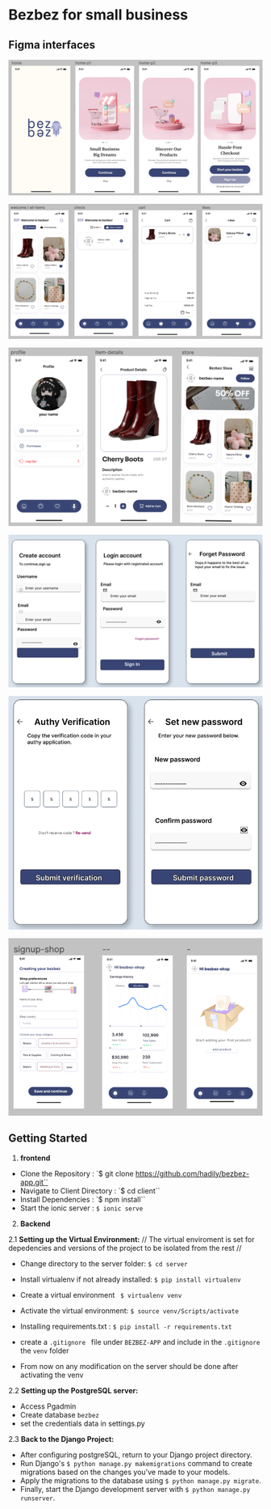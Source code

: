 
# Bezbez for small business

## Figma interfaces

![Landing Pages](client/src/assets/figma-interfaces/pages-1.png)

![Home Pages](client/src/assets/figma-interfaces/pages-2.png)

![Home Pages 2](client/src/assets/figma-interfaces/pages-3.png)

![Login Pages](client/src/assets/figma-interfaces/pages-4.png)

![Authentification](client/src/assets/figma-interfaces/pages-5.png)

![Shop Pages](client/src/assets/figma-interfaces/pages-6.png)

## Getting Started

1. **frontend**

- Clone the Repository : `$ git clone https://github.com/hadily/bezbez-app.git``
- Navigate to Client Directory : `$ cd client``
- Install Dependencies : `$ npm install``
- Start the ionic server : `$ ionic serve`

2. **Backend**

2.1 **Setting up the Virtual Environment:**
// The virtual enviroment is set for depedencies and versions of the project to be isolated from the rest //

   - Change directory to the server folder: `$ cd server`
   - Install virtualenv if not already installed: `$ pip install virtualenv`
   - Create a virtual environment  ` $ virtualenv venv`
   - Activate the virtual environment: `$ source venv/Scripts/activate`
   - Installing requirements.txt : `$ pip install -r requirements.txt`
   - create a `.gitignore ` file under `BEZBEZ-APP` and include in the `.gitignore` the `venv`  folder

   - From now on any modification on the server should be done after activating the venv

2.2 **Setting up the PostgreSQL  server:**
   - Access  Pgadmin
   - Create database `bezbez`
   - set the credentials data in settings.py 

2.3 **Back to the Django Project:**
   - After configuring postgreSQL, return to your Django project directory.
   - Run Django's `$ python manage.py makemigrations` command to create migrations based on the changes you've made to your models.
   - Apply the migrations to the database using `$ python manage.py migrate`.
   - Finally, start the Django development server with `$ python manage.py runserver`.


